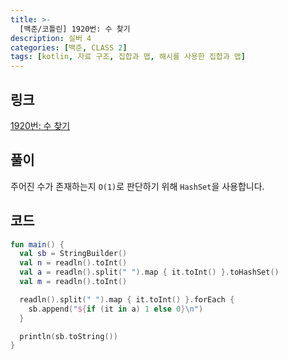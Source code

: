 ```yaml
---
title: >-
  [백준/코틀린] 1920번: 수 찾기
description: 실버 4
categories: [백준, CLASS 2]
tags: [kotlin, 자료 구조, 집합과 맵, 해시를 사용한 집합과 맵]
---
```


## 링크
[1920번: 수 찾기](https://www.acmicpc.net/problem/1920)

## 풀이
주어진 수가 존재하는지 `O(1)`로 판단하기 위해 `HashSet`을 사용합니다.

## 코드
```kotlin
fun main() {
  val sb = StringBuilder()
  val n = readln().toInt()
  val a = readln().split(" ").map { it.toInt() }.toHashSet()
  val m = readln().toInt()

  readln().split(" ").map { it.toInt() }.forEach {
    sb.append("${if (it in a) 1 else 0}\n")
  }

  println(sb.toString())
}

```
